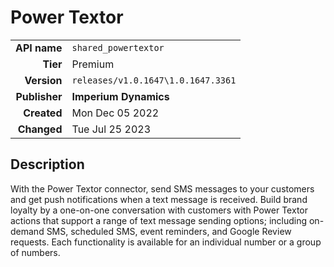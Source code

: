 # Power Textor
| | |
|-:|-|
|**API name**|`shared_powertextor`|
|**Tier**|Premium|
|**Version**|`releases/v1.0.1647\1.0.1647.3361`|
|**Publisher**|**Imperium Dynamics**|
|**Created**|Mon Dec 05 2022|
|**Changed**|Tue Jul 25 2023|

## Description
With the Power Textor connector, send SMS messages to your customers and get push notifications when a text message is received. Build brand loyalty by a one-on-one conversation with customers with Power Textor actions that support a range of text message sending options; including on-demand SMS, scheduled SMS, event reminders, and Google Review requests. Each functionality is available for an individual number or a group of numbers.
